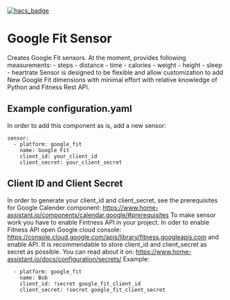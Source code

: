 [![hacs_badge](https://img.shields.io/badge/HACS-Default-orange.svg?style=for-the-badge)](https://github.com/custom-components/hacs)

# Google Fit Sensor

Creates Google Fit sensors.
At the moment, provides following measurements:
    - steps
    - distance
    - time
    - calories
    - weight
    - height
    - sleep
    - heartrate
Sensor is designed to be flexible and allow customization to add New Google Fit dimensions with minimal effort with relative knowledge of Python and Fitness Rest API.

## Example configuration.yaml

In order to add this component as is, add a new sensor:
```
sensor:
  - platform: google_fit
    name: Google Fit
    client_id: your_client_id
    client_secret: your_client_secret
```
## Client ID and Client Secret
In order to generate your client_id and client_secret, see the prerequisites for Google Calender component:
https://www.home-assistant.io/components/calendar.google/#prerequisites
To make sensor work you have to enable Fintness API in your project.
In oder to enable Fitness API open Google cloud console: 
https://console.cloud.google.com/apis/library/fitness.googleapis.com
and enable API.
It is recommendable to store client_id and client_secret as secret as possible. You can read about it on:
https://www.home-assistant.io/docs/configuration/secrets/
Example:
```
  - platform: google_fit
    name: Bob
    client_id: !secret google_fit_client_id
    client_secret: !secret google_fit_client_secret
```